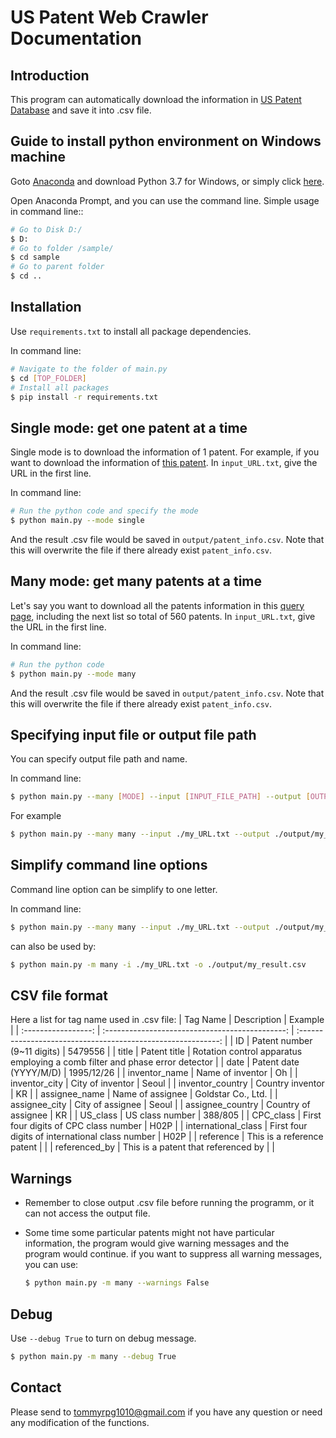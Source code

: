 
# US Patent Web Crawler Documentation

## Introduction
This program can automatically download the information in [US Patent Database](http://patft.uspto.gov/netahtml/PTO/search-adv.htm) and save it into .csv file.

## Guide to install python environment on Windows machine
Goto [Anaconda](https://www.anaconda.com/distribution/) and download Python 3.7 for Windows, or simply click [here](https://repo.anaconda.com/archive/Anaconda3-2019.03-Windows-x86_64.exe).

Open Anaconda Prompt, and you can use the command line.
Simple usage in command line::
```bash
# Go to Disk D:/
$ D:
# Go to folder /sample/
$ cd sample
# Go to parent folder
$ cd ..
```

## Installation
Use `requirements.txt` to install all package dependencies.

In command line:
```bash
# Navigate to the folder of main.py
$ cd [TOP_FOLDER]
# Install all packages
$ pip install -r requirements.txt
```

## Single mode: get one patent at a time
Single mode is to download the information of 1 patent. For example, if you want to download the information of <a href="http://patft.uspto.gov//netacgi/nph-Parser?Sect1=PTO2&Sect2=HITOFF&u=%2Fnetahtml%2FPTO%2Fsearch-adv.htm&r=1&f=G&l=50&d=PTXT&p=1&S1=((Seoul.INCI.+AND+(A+or+B%3F).KD.)+AND+%40PD%3E%3D19950101%3C%3D19951231)&OS=IC/Seoul+AND+APT/1+AND+ISD/19950101-%3E19951231&RS=((IC/Seoul+AND+APT/1)+AND+ISD/19950101-%3E19951231)">this patent</a>. In `input_URL.txt`, give the URL in the first line.

In command line:
```bash
# Run the python code and specify the mode
$ python main.py --mode single
```
And the result .csv file would be saved in `output/patent_info.csv`. Note that this will overwrite the file if there already exist `patent_info.csv`.

## Many mode: get many patents at a time
Let's say you want to download all the patents information in this <a href="http://patft.uspto.gov/netacgi/nph-Parser?Sect1=PTO2&Sect2=HITOFF&u=%2Fnetahtml%2FPTO%2Fsearch-adv.htm&r=0&f=S&l=50&d=PTXT&RS=%28%28IC%2FSeoul+AND+APT%2F1%29+AND+ISD%2F19950101-%3E19951231%29&Refine=Refine+Search&Query=IC%2FSeoul+AND+APT%2F1+AND+ISD%2F19950101-%3E19951231">query page</a>, including the next list so total of 560 patents. In `input_URL.txt`, give the URL in the first line.

In command line:
```bash
# Run the python code
$ python main.py --mode many
```
And the result .csv file would be saved in `output/patent_info.csv`. Note that this will overwrite the file if there already exist `patent_info.csv`.

## Specifying input file or output file path
You can specify output file path and name.

In command line:
```bash
$ python main.py --many [MODE] --input [INPUT_FILE_PATH] --output [OUTPUT_FILE_PATH]
```

For example
```bash
$ python main.py --many many --input ./my_URL.txt --output ./output/my_result.csv
```

## Simplify command line options
Command line option can be simplify to one letter.

In command line:
```bash
$ python main.py --many many --input ./my_URL.txt --output ./output/my_result.csv
```
can also be used by:
```bash
$ python main.py -m many -i ./my_URL.txt -o ./output/my_result.csv
```

## CSV file format
Here a list for tag name used in .csv file:
|      Tag Name       |                   Description                   |                           Example                            |
| :-----------------: | :---------------------------------------------: | :----------------------------------------------------------: |
|         ID          |           Patent number (9~11 digits)           |                           5479556                            |
|        title        |                  Patent title                   | Rotation control apparatus employing a comb filter and phase error detector |
|        date         |             Patent date (YYYY/M/D)              |                          1995/12/26                          |
|    inventor_name    |                Name of inventor                 |                              Oh                              |
|    inventor_city    |                City of inventor                 |                            Seoul                             |
|  inventor_country   |                Country inventor                 |                              KR                              |
|    assignee_name    |                Name of assignee                 |                      Goldstar Co., Ltd.                      |
|    assignee_city    |                City of assignee                 |                            Seoul                             |
|  assignee_country   |               Country of assignee               |                              KR                              |
|      US_class       |                 US class number                 |                           388/805                            |
|      CPC_class      |      First four digits of CPC class number      |                             H02P                             |
| international_class | First four digits of international class number |                             H02P                             |
|      reference      |           This is a reference patent            |                                                              |
|    referenced_by    |       This is a patent that referenced by       |                                                              |

## Warnings
* Remember to close output .csv file before running the programm, or it can not access the output file.

* Some time some particular patents might not have particular information, the program would give warning messages and the program would continue. if you want to suppress all warning messages, you can use:
  ```bash
  $ python main.py -m many --warnings False
  ```

## Debug
Use `--debug True` to turn on debug message.
```bash
$ python main.py -m many --debug True
```

## Contact
Please send to tommyrpg1010@gmail.com if you have any question or need any modification of the functions.